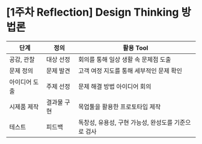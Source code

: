 # [1주차 Reflection] Design Thinking 방법론

| 단계          | 정의        | 활용 Tool                                           |
| ------------- | ----------- | --------------------------------------------------- |
| 공감, 관찰    | 대상 선정   | 회의를 통해 일상 생활 속 문제점 도출                |
| 문제 정의     | 문제 발견   | 고객 여정 지도를 통해 세부적인 문제 확인            |
| 아이디어 도출 | 주제 선정   | 문제 해결 방법 아이디어 회의                        |
| 시제품 제작   | 결과물 구현 | 목업툴을 활용한 프로토타입 제작                     |
| 테스트        | 피드백      | 독창성, 유용성, 구현 가능성, 완성도를 기준으로 검사 |
